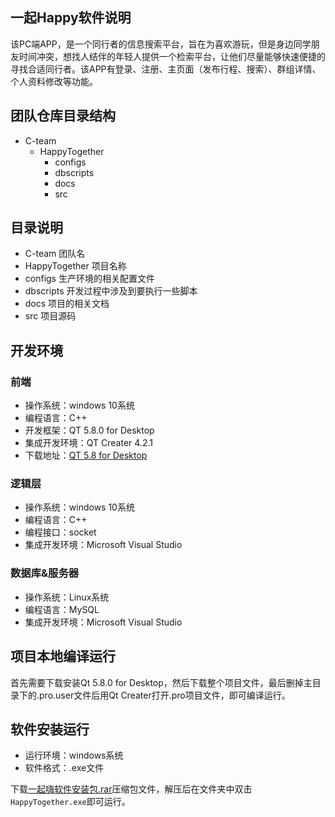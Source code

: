 ## 一起Happy软件说明
该PC端APP，是一个同行者的信息搜索平台，旨在为喜欢游玩，但是身边同学朋友时间冲突，想找人结伴的年轻人提供一个检索平台，让他们尽量能够快速便捷的寻找合适同行者。该APP有登录、注册、主页面（发布行程、搜索）、群组详情、个人资料修改等功能。

## 团队仓库目录结构

- C-team
    - HappyTogether
        - configs
        - dbscripts
        - docs
        - src

## 目录说明
- C-team 团队名
- HappyTogether 项目名称
- configs 生产环境的相关配置文件
- dbscripts 开发过程中涉及到要执行一些脚本
- docs 项目的相关文档
- src 项目源码

## 开发环境
### 前端
- 操作系统：windows 10系统
- 编程语言：C++
- 开发框架：QT 5.8.0 for Desktop
- 集成开发环境：QT Creater 4.2.1
- 下载地址：[QT 5.8 for Desktop](https://download.qt.io/official_releases/qt/5.8/5.8.0/qt-opensource-windows-x86-mingw530-5.8.0.exe)

### 逻辑层
- 操作系统：windows 10系统
- 编程语言：C++
- 编程接口：socket
- 集成开发环境：Microsoft Visual Studio

### 数据库&服务器
- 操作系统：Linux系统
- 编程语言：MySQL
- 集成开发环境：Microsoft Visual Studio

## 项目本地编译运行
首先需要下载安装Qt 5.8.0 for Desktop，然后下载整个项目文件，最后删掉主目录下的.pro.user文件后用Qt Creater打开.pro项目文件，即可编译运行。

## 软件安装运行
- 运行环境：windows系统
- 软件格式：.exe文件

下载[一起嗨软件安装包.rar](https://github.com/HanKin2015/arithmetic/raw/master/%E6%89%93%E5%8C%85%E7%9A%84%E5%8F%AF%E6%89%A7%E8%A1%8C%E7%A8%8B%E5%BA%8F.rar)压缩包文件，解压后在文件夹中双击`HappyTogether.exe`即可运行。  


